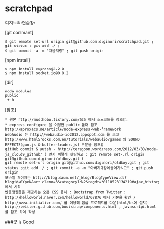 scratchpad
==========

디지노리:연습장:

[git commant]

    $ git remote set-url origin git@github.com:diginori/scratchpad.git ; git status ; git add ./ ; 
    $ git commit -a -m "처음처럼" ; git push origin
    

[npm install]

    $ npm install express@2.2.0
    $ npm install socket.io@0.8.2
    
[dir]

    node_modules
    public
     +-h

[참조]

    * 원본 http://mudchobo.tistory.com/525 에서 소스코드를 참조함.
    * express configure 을 이용한 public 폴더 참조 http://aproxacs.me/article/node-express-web-framework
    WebAudio 는 http://webaudio-io2012.appspot.com 를 보고 http://www.html5rocks.com/en/tutorials/webaudio/games 의 SOUND EFFECTS(gun.js & buffer-loader.js) 부분을 참조함
    gitHub commit & putsh - http://teragoon.wordpress.com/2012/03/30/node-js_cloud9_github/ ( 먼저 이렇게 셋팅하고 : git remote set-url origin git@github.com:diginori/oldboy.git )
    git remote set-url origin git@github.com:diginori/oldboy.git ; git status ;git add ./ ; git commit -a -m "아버지가장에들어가시고" ; git push origin
    모바일 페이지는 http://blog.daum.net/_blog/BlogTypeView.do?blogid=0YpeN&articleno=3&categoryId=2&regdt=20110523134219#ajax_history_home 에서 시작
    반응형웹등을 제공하는 오픈 CSS 뭉치 : Bootstrap from Twitter : http://helloworld.naver.com/helloworld/67876 에서 기본을 확인 / http://www.initializr.com/ 를 이용해 샘플 프로젝트를 다운(html/bs에 설치)
    http://twitter.github.com/bootstrap/components.html , javascript.html 를 참조 하여 작성

###굿 is Good
